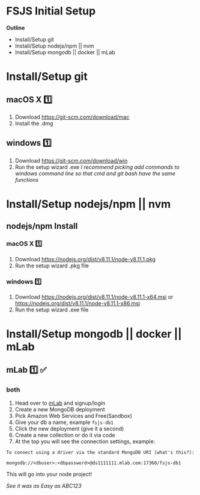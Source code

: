 # FSJS Initial Setup

**Outline**

* Install/Setup git
* Install/Setup nodejs/npm || nvm
* Install/Setup mongodb || docker || mLab

# Install/Setup git 
## macOS X :one:
1. Download https://git-scm.com/download/mac
2. Install the .dmg

## windows :one:
1. Download https://git-scm.com/download/win
2. Run the setup wizard .exe
_I recommend picking add commands to windows command line so that cmd and git bash have the same functions_

# Install/Setup nodejs/npm || nvm
## nodejs/npm Install
### macOS X :one:
1. Download https://nodejs.org/dist/v8.11.1/node-v8.11.1.pkg
2. Run the setup wizard .pkg file

### windows :one:
1. Download https://nodejs.org/dist/v8.11.1/node-v8.11.1-x64.msi or https://nodejs.org/dist/v8.11.1/node-v8.11.1-x86.msi
2. Run the setup wizard .exe file

# Install/Setup mongodb || docker || mLab
## mLab :one: :white_check_mark:
### both
1. Head over to [mLab](https://mlab.com/signup/) and signup/login
2. Create a new MongoDB deployment
3. Pick Amazon Web Services and Free(Sandbox)
4. Give your db a name, example `fsjs-db1`
5. Click the new deployment (give it a second)
6. Create a new collection or do it via code
7. At the top you will see the connection settings, example:
```
To connect using a driver via the standard MongoDB URI (what's this?):

mongodb://<dbuser>:<dbpassword>@ds1111111.mlab.com:17360/fsjs-db1
```

This will go into your node project!

_See it was as Easy as ABC123_